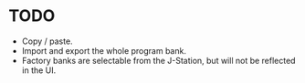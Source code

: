 # TODO
- Copy / paste.
- Import and export the whole program bank.
- Factory banks are selectable from the J-Station, but will not be reflected
in the UI.

